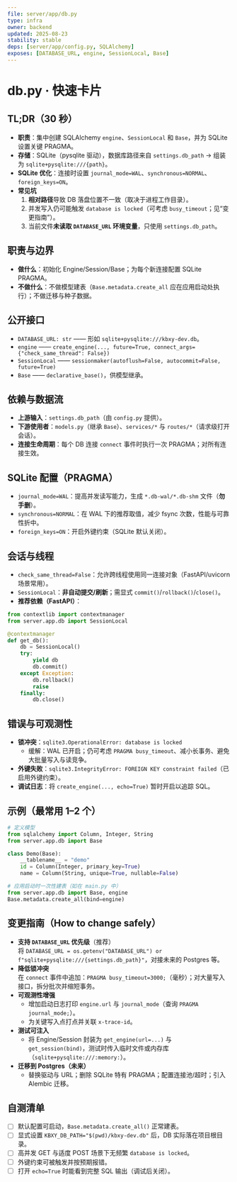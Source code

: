 ```yaml
---
file: server/app/db.py
type: infra
owner: backend
updated: 2025-08-23
stability: stable
deps: [server/app/config.py, SQLAlchemy]
exposes: [DATABASE_URL, engine, SessionLocal, Base]
---
```


# db.py · 快速卡片

## TL;DR（30 秒）
- **职责**：集中创建 SQLAlchemy `engine`、`SessionLocal` 和 `Base`，并为 SQLite 设置关键 PRAGMA。
- **存储**：SQLite（pysqlite 驱动），数据库路径来自 `settings.db_path` → 组装为 `sqlite+pysqlite:///{path}`。
- **SQLite 优化**：连接时设置 `journal_mode=WAL`、`synchronous=NORMAL`、`foreign_keys=ON`。
- **常见坑**
  1. **相对路径**导致 DB 落盘位置不一致（取决于进程工作目录）。
  2. 并发写入仍可能触发 `database is locked`（可考虑 `busy_timeout`；见“变更指南”）。
  3. 当前文件**未读取 `DATABASE_URL` 环境变量**，只使用 `settings.db_path`。

## 职责与边界
- **做什么**：初始化 Engine/Session/Base；为每个新连接配置 SQLite PRAGMA。
- **不做什么**：不做模型建表（`Base.metadata.create_all` 应在应用启动处执行）；不做迁移与种子数据。

## 公开接口
- `DATABASE_URL: str` —— 形如 `sqlite+pysqlite:///kbxy-dev.db`。
- `engine` —— `create_engine(..., future=True, connect_args={"check_same_thread": False})`
- `SessionLocal` —— `sessionmaker(autoflush=False, autocommit=False, future=True)`
- `Base` —— `declarative_base()`，供模型继承。

## 依赖与数据流
- **上游输入**：`settings.db_path`（由 `config.py` 提供）。
- **下游使用者**：`models.py`（继承 `Base`）、`services/*` 与 `routes/*`（请求级打开会话）。
- **连接生命周期**：每个 DB 连接 `connect` 事件时执行一次 PRAGMA；对所有连接生效。

## SQLite 配置（PRAGMA）
- `journal_mode=WAL`：提高并发读写能力，生成 `*.db-wal/*.db-shm` 文件（**勿手删**）。
- `synchronous=NORMAL`：在 WAL 下的推荐取值，减少 fsync 次数，性能与可靠性折中。
- `foreign_keys=ON`：开启外键约束（SQLite 默认关闭）。

## 会话与线程
- `check_same_thread=False`：允许跨线程使用同一连接对象（FastAPI/uvicorn 场景常用）。
- `SessionLocal`：**非自动提交/刷新**；需显式 `commit()`/`rollback()`/`close()`。
- **推荐依赖（FastAPI）**：
```py
from contextlib import contextmanager
from server.app.db import SessionLocal

@contextmanager
def get_db():
    db = SessionLocal()
    try:
        yield db
        db.commit()
    except Exception:
        db.rollback()
        raise
    finally:
        db.close()
```

## 错误与可观测性
- **锁冲突**：`sqlite3.OperationalError: database is locked`  
  - 缓解：WAL 已开启；仍可考虑 `PRAGMA busy_timeout`、减小长事务、避免大批量写入与读竞争。
- **外键失败**：`sqlite3.IntegrityError: FOREIGN KEY constraint failed`（已启用外键约束）。
- **调试日志**：将 `create_engine(..., echo=True)` 暂时开启以追踪 SQL。

## 示例（最常用 1–2 个）
```py
# 定义模型
from sqlalchemy import Column, Integer, String
from server.app.db import Base

class Demo(Base):
    __tablename__ = "demo"
    id = Column(Integer, primary_key=True)
    name = Column(String, unique=True, nullable=False)
```

```py
# 应用启动时一次性建表（如在 main.py 中）
from server.app.db import Base, engine
Base.metadata.create_all(bind=engine)
```

## 变更指南（How to change safely）
- **支持 `DATABASE_URL` 优先级**（推荐）  
  将 `DATABASE_URL = os.getenv("DATABASE_URL") or f"sqlite+pysqlite:///{settings.db_path}"`，对接未来的 Postgres 等。
- **降低锁冲突**  
  在 `connect` 事件中追加：`PRAGMA busy_timeout=3000;`（毫秒）；对大量写入接口，拆分批次并缩短事务。
- **可观测性增强**  
  - 增加启动日志打印 `engine.url` 与 `journal_mode`（查询 `PRAGMA journal_mode;`）。
  - 为关键写入点打点并关联 `x-trace-id`。
- **测试可注入**  
  - 将 Engine/Session 封装为 `get_engine(url=...)` 与 `get_session(bind)`，测试时传入临时文件或内存库（`sqlite+pysqlite:///:memory:`）。
- **迁移到 Postgres（未来）**  
  - 替换驱动与 URL；删除 SQLite 特有 PRAGMA；配置连接池/超时；引入 Alembic 迁移。

## 自测清单
- [ ] 默认配置可启动，`Base.metadata.create_all()` 正常建表。
- [ ] 显式设置 `KBXY_DB_PATH="$(pwd)/kbxy-dev.db"` 后，DB 实际落在项目根目录。
- [ ] 高并发 GET 与适度 POST 场景下无频繁 `database is locked`。
- [ ] 外键约束可被触发并按预期报错。
- [ ] 打开 `echo=True` 时能看到完整 SQL 输出（调试后关闭）。